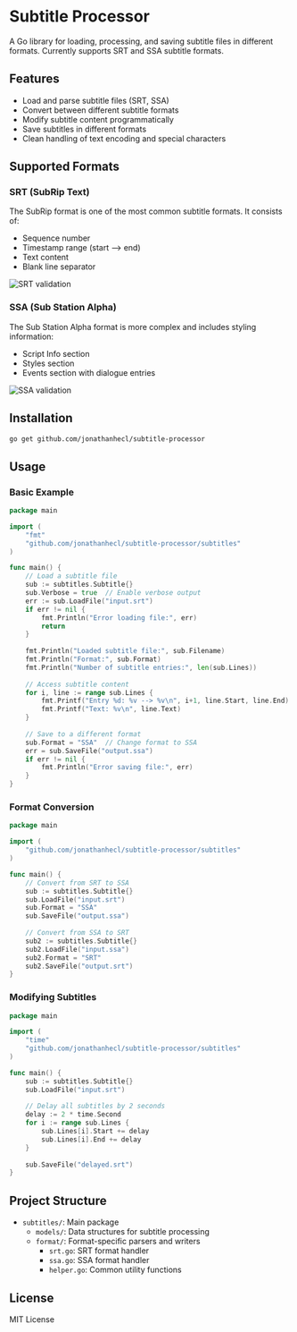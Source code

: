 # Subtitle Processor

A Go library for loading, processing, and saving subtitle files in different formats. Currently supports SRT and SSA subtitle formats.

## Features

- Load and parse subtitle files (SRT, SSA)
- Convert between different subtitle formats
- Modify subtitle content programmatically
- Save subtitles in different formats
- Clean handling of text encoding and special characters

## Supported Formats

### SRT (SubRip Text)
The SubRip format is one of the most common subtitle formats. It consists of:
- Sequence number
- Timestamp range (start --> end)
- Text content
- Blank line separator

![SRT validation](https://i.imgur.com/1ait2i1.png)

### SSA (Sub Station Alpha)
The Sub Station Alpha format is more complex and includes styling information:
- Script Info section
- Styles section
- Events section with dialogue entries

![SSA validation](https://i.imgur.com/1igtUyX.png)

## Installation

```bash
go get github.com/jonathanhecl/subtitle-processor
```

## Usage

### Basic Example

```go
package main

import (
    "fmt"
    "github.com/jonathanhecl/subtitle-processor/subtitles"
)

func main() {
    // Load a subtitle file
    sub := subtitles.Subtitle{}
    sub.Verbose = true  // Enable verbose output
    err := sub.LoadFile("input.srt")
    if err != nil {
        fmt.Println("Error loading file:", err)
        return
    }
    
    fmt.Println("Loaded subtitle file:", sub.Filename)
    fmt.Println("Format:", sub.Format)
    fmt.Println("Number of subtitle entries:", len(sub.Lines))
    
    // Access subtitle content
    for i, line := range sub.Lines {
        fmt.Printf("Entry %d: %v --> %v\n", i+1, line.Start, line.End)
        fmt.Printf("Text: %v\n", line.Text)
    }
    
    // Save to a different format
    sub.Format = "SSA"  // Change format to SSA
    err = sub.SaveFile("output.ssa")
    if err != nil {
        fmt.Println("Error saving file:", err)
    }
}
```

### Format Conversion

```go
package main

import (
    "github.com/jonathanhecl/subtitle-processor/subtitles"
)

func main() {
    // Convert from SRT to SSA
    sub := subtitles.Subtitle{}
    sub.LoadFile("input.srt")
    sub.Format = "SSA"
    sub.SaveFile("output.ssa")
    
    // Convert from SSA to SRT
    sub2 := subtitles.Subtitle{}
    sub2.LoadFile("input.ssa")
    sub2.Format = "SRT"
    sub2.SaveFile("output.srt")
}
```

### Modifying Subtitles

```go
package main

import (
    "time"
    "github.com/jonathanhecl/subtitle-processor/subtitles"
)

func main() {
    sub := subtitles.Subtitle{}
    sub.LoadFile("input.srt")
    
    // Delay all subtitles by 2 seconds
    delay := 2 * time.Second
    for i := range sub.Lines {
        sub.Lines[i].Start += delay
        sub.Lines[i].End += delay
    }
    
    sub.SaveFile("delayed.srt")
}
```

## Project Structure

- `subtitles/`: Main package
  - `models/`: Data structures for subtitle processing
  - `format/`: Format-specific parsers and writers
    - `srt.go`: SRT format handler
    - `ssa.go`: SSA format handler
    - `helper.go`: Common utility functions

## License

MIT License
